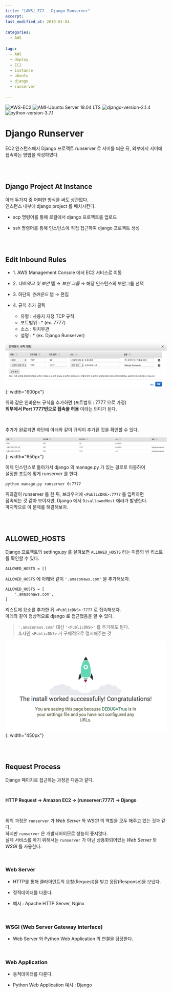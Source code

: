 ```yaml
---
title: "[AWS] EC2 - Django Runserver"
excerpt: 
last_modified_at: 2019-01-04

categories:
  - AWS

tags:
  - AWS
  - deploy
  - EC2
  - instance
  - ubuntu
  - django
  - runserver

---
```


![AWS-EC2](https://img.shields.io/badge/AWS-EC2-brightgreen.svg)
![AMI-Ubuntu Server 18.04 LTS](https://img.shields.io/badge/AMI-Ubuntu%20Server%2018.04%20LTS-orange.svg)
![django-version-2.1.4](https://img.shields.io/badge/django-v2.1.4-brightgreen.svg)
![python-version-3.7.1](https://img.shields.io/badge/python-v3.7.1-blue.svg)

# Django Runserver

EC2 인스턴스에서 Django 프로젝트 runserver 로 서버를 띄운 뒤, 외부에서 서버에 접속하는 방법을 작성하였다.  

<br><br>

## Django Project At Instance

아래 두가지 중 어떠한 방식을 써도 상관없다.  
인스턴스 내부에 django project 를 배치시킨다.

- scp 명령어를 통해 로컬에서 django 프로젝트를 업로드

- ssh 명령어를 통해 인스턴스에 직접 접근하여 django 프로젝트 생성

<br><br>

## Edit Inbound Rules  

- 1\. AWS Management Console 에서 EC2 서비스로 이동

- 2\. *네트워크 및 보안* 탭 → *보안 그룹* → 해당 인스턴스의 보안그룹 선택

- 3\. 하단의 *인바운드* 탭 → 편집

- 4\. 규칙 추가 클릭
  - 유형 : 사용지 지정 TCP 규칙
  - 포트범위 : \* (ex. 7777)
  - 소스 : 위치무관
  - 설명 : \* (ex. Django Runserver)

![aws-ec2_django+runserver1](https://github.com/DevBruce/DevBruce.github.io/blob/master/_posts/AWS/images/aws-05-ec2_django+runserver01.png?raw=true){: width="600px"}

위와 같은 인바운드 규칙을 추가하면 (포트범위 : 7777 으로 가정)  
**외부에서 Port 7777번으로 접속을 허용** 이라는 의미가 된다.

<br>

추가가 완료되면 하단에 아래와 같이 규칙이 추가된 것을 확인할 수 있다.  

![aws-ec2_django+runserver2](https://github.com/DevBruce/DevBruce.github.io/blob/master/_posts/AWS/images/aws-05-ec2_django+runserver02.png?raw=true){: width="650px"}

이제 인스턴스로 돌아가서 django 의 manage.py 가 있는 경로로 이동하여  
설정한 포트에 맞게 runserver 를 한다.

```
python manage.py runserver 0:7777
```

위와같이 runserver 를 한 뒤, 브라우저에 `<PublicDNS>:7777` 를 입력하면  
접속되는 것 같아 보이지만, Django 에서 `DisallowedHost` 에러가 발생한다.  
마지막으로 이 문제를 해결해보자.

<br><br>

## ALLOWED\_HOSTS

Django 프로젝트의 settings.py 를 살펴보면 `ALLOWED_HOSTS` 라는 이름의 빈 리스트를 확인할 수 있다.

```
ALLOWED_HOSTS = []
```

`ALLOWED_HOSTS` 에 아래와 같이 `'.amazonaws.com'` 을 추가해보자.

```
ALLOWED_HOSTS = [
    '.amazonaws.com',
]
```

리스트에 요소를 추가한 뒤 `<PublicDNS>:7777` 로 접속해보자.  
아래와 같이 정상적으로 django 로 접근했음을 알 수 있다.

> `'.amazonaws.com'` 대신 `'<PublicDNS>'` 를 추가해도 된다.  
> 후자인 `<PublicDNS>` 가 구체적으로 명시해주는 것

![aws-ec2_django+runserver3](https://github.com/DevBruce/DevBruce.github.io/blob/master/_posts/AWS/images/aws-05-ec2_django+runserver03.png?raw=true){: width="450px"}

<br><br>

## Request Process

Django 페이지로 접근하는 과정은 다음과 같다.

<br>

**HTTP Request → Amazon EC2 → (runserver:7777) → Django**

<br>

위의 과정은 `runserver` 가 *Web Server* 와 *WSGI* 의 역할을 모두 해주고 있는 것과 같다.  
하지만 `runserver` 은 개발서버이므로 성능이 좋지않다.  
실제 서비스를 하기 위해서는 `runserver` 가 아닌 상용화되어있는 *Web Server* 와 *WSGI* 를 사용한다.  

<br>

### Web Server

- HTTP를 통해 클라이언트의 요청(Request)을 받고 응답(Response)을 보낸다.

- 정적데이터를 다룬다.

- 예시 : Apache HTTP Server, Nginx

<br>

### WSGI (Web Server Gateway Interface)

- Web Server 와 Python Web Application 의 연결을 담당한다.

<br>

### Web Application

- 동적데이터를 다룬다.

- Python Web Application 예시 : Django
